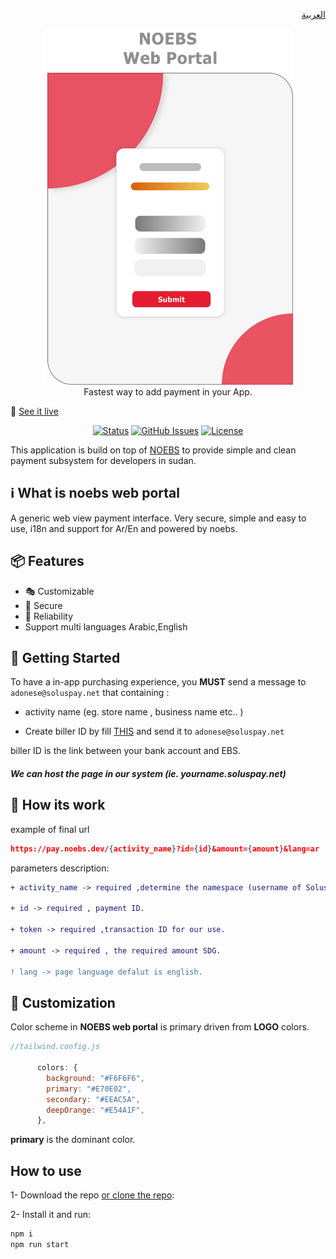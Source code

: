 <p align="right">
    <a href="https://soluspay.net">
      العربية
    </a>
</p>
<p align="center">
    <a href="https://soluspay.net">
      <img alt="NOEBS web portal" width="400" src=".github/NOEBS web portal.png">
    </a><br>
    Fastest way to add payment in your App.
</p>

🚀 [See it live](https://vercel.com/)

<div align="center">

[![Status](https://img.shields.io/badge/status-active-success.svg)]()
[![GitHub Issues](https://img.shields.io/github/issues/ahmadadlan11/noebs-web-portal)](https://github.com/ahmadadlan11/noebs-web-portal/issues)
[![License](https://img.shields.io/badge/license-MIT-blue.svg)](/LICENSE)

</div>

This application is build on top of [NOEBS](https://github.com/adonese/noebs/) to provide simple and clean payment subsystem for developers in sudan.

## ℹ️ What is noebs web portal

A generic web view payment interface. Very secure, simple and easy to use, i18n and support for Ar/En and powered by noebs.

## 📦 Features

- :performing_arts: Customizable
- :beginner: Secure
- :100: Reliability
- Support multi languages Arabic,English

## 🏁 Getting Started

To have a in-app purchasing experience, you **MUST** send a message to `adonese@soluspay.net` that containing :
- activity name (eg. store name , business name etc.. )

- Create biller ID by fill [THIS](https://github.com/ahmadadlan11/noebs-web-portal/raw/master/.github/Biller%20registration%20%20form.docx) and send it to `adonese@soluspay.net`

biller ID is the link between your bank account and EBS.


##### We can host the page in our system (ie. yourname.soluspay.net)

## :wrench: How its work

example of final url

```json
https://pay.noebs.dev/{activity_name}?id={id}&amount={amount}&lang=ar
```

parameters description:

```diff
+ activity_name -> required ,determine the namespace (username of Solus account)

+ id -> required , payment ID.

+ token -> required ,transaction ID for our use.

+ amount -> required , the required amount SDG.

! lang -> page language defalut is english.

```

## :rainbow: Customization

Color scheme in **NOEBS web portal** is primary driven from **LOGO** colors.

```js
//tailwind.config.js

      colors: {
        background: "#F6F6F6",
        primary: "#E70E02",
        secondary: "#EEAC5A",
        deepOrange: "#E54A1F",
      },

```

**primary** is the dominant color.

## How to use

1- Download the repo [or clone the repo](https://github.com/ahmadadlan11/noebs-web-portal):

2- Install it and run:

```sh
npm i
npm run start
```
